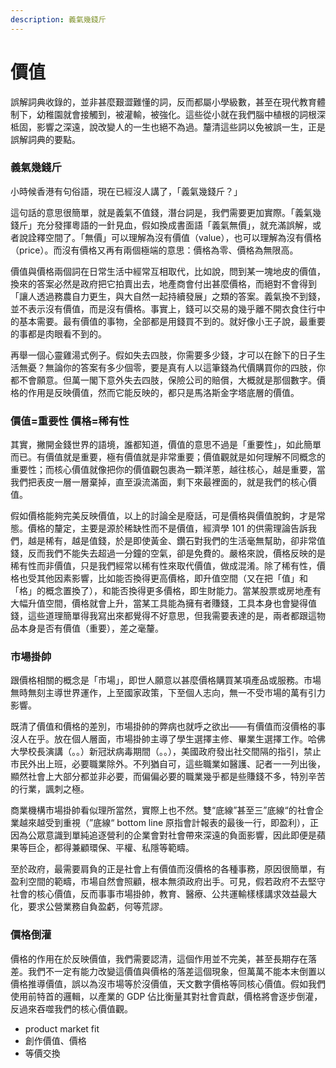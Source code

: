 ```yaml
---
description: 義氣幾錢斤
---
```


# 價值

誤解詞典收錄的，並非甚麼艱澀難懂的詞，反而都屬小學級數，甚至在現代教育體制下，幼稚園就會接觸到，被灌輸，被強化。這些從小就在我們腦中植根的詞根深柢固，影響之深遠，說改變人的一生也絕不為過。釐清這些詞以免被誤一生，正是誤解詞典的要點。

### 義氣幾錢斤

小時候香港有句俗語，現在已經沒人講了，「義氣幾錢斤？」

這句話的意思很簡單，就是義氣不值錢，潛台詞是，我們需要更加實際。「義氣幾錢斤」充分發揮粵語的一針見血，假如換成書面語「義氣無價」，就充滿誤解，或者說詮釋空間了。「無價」可以理解為沒有價值（value），也可以理解為沒有價格（price）。而沒有價格又再有兩個極端的意思：價格為零、價格為無限高。

價值與價格兩個詞在日常生活中經常互相取代，比如說，問到某一塊地皮的價值，換來的答案必然是政府把它拍賣出去，地產商會付出甚麼價格，而絕對不會得到「讓人透過務農自力更生，與大自然一起持續發展」之類的答案。義氣換不到錢，並不表示沒有價值，而是沒有價格。事實上，錢可以交易的幾乎離不開衣食住行中的基本需要。最有價值的事物，全部都是用錢買不到的。就好像小王子說，最重要的事都是肉眼看不到的。

再舉一個心靈雞湯式例子。假如失去四肢，你需要多少錢，才可以在餘下的日子生活無憂？無論你的答案有多少個零，要是真有人以這筆錢為代價購買你的四肢，你都不會願意。但萬一閣下意外失去四肢，保險公司的賠償，大概就是那個數字。價格的作用是反映價值，然而它能反映的，都只是馬洛斯金字塔底層的價值。

### 價值=重要性 價格=稀有性

其實，撇開金錢世界的語境，誰都知道，價值的意思不過是「重要性」，如此簡單而已。有價值就是重要，極有價值就是非常重要；價值觀就是如何理解不同概念的重要性；而核心價值就像把你的價值觀包裹為一顆洋蔥，越往核心，越是重要，當我們把表皮一層一層棄掉，直至淚流滿面，剩下來最裡面的，就是我們的核心價值。

假如價格能夠完美反映價值，以上的討論全是廢話，可是價格與價值脫鉤，才是常態。價格的釐定，主要是源於稀缺性而不是價值，經濟學 101 的供需理論告訴我們，越是稀有，越是值錢，於是即使黃金、鑽石對我們的生活毫無幫助，卻非常值錢，反而我們不能失去超過一分鐘的空氣，卻是免費的。嚴格來說，價格反映的是稀有性而非價值，只是我們經常以稀有性來取代價值，做成混淆。除了稀有性，價格也受其他因素影響，比如能否換得更高價格，即升值空間（又在把「值」和「格」的概念置換了），和能否換得更多價格，即生財能力。當某股票或房地產有大幅升值空間，價格就會上升，當某工具能為擁有者賺錢，工具本身也會變得值錢，這些道理簡單得我寫出來都覺得不好意思，但我需要表達的是，兩者都跟這物品本身是否有價值（重要），差之毫釐。

### 市場掛帥

跟價格相關的概念是「市場」，即世人願意以甚麼價格購買某項產品或服務。市場無時無刻主導世界運作，上至國家政策，下至個人志向，無一不受市場的萬有引力影響。

既清了價值和價格的差別，市場掛帥的弊病也就呼之欲出——有價值而沒價格的事沒人在乎。放在個人層面，市場掛帥主導了學生選擇主修、畢業生選擇工作。哈佛大學校長演講（。。）新冠狀病毒期間（。。），美國政府發出社交間隔的指引，禁止市民外出上班，必要職業除外。不列猶自可，這些職業如醫護、記者一一列出後，顯然社會上大部分都並非必要，而偏偏必要的職業幾乎都是些賺錢不多，特別辛苦的行業，諷刺之極。

商業機構市場掛帥看似理所當然，實際上也不然。雙“底線”甚至三”底線“的社會企業越來越受到重視（”底線“ bottom line 原指會計報表的最後一行，即盈利），正因為公眾意識到單純追逐營利的企業會對社會帶來深遠的負面影響，因此即便是蘋果等巨企，都得兼顧環保、平權、私隱等範疇。

至於政府，最需要肩負的正是社會上有價值而沒價格的各種事務，原因很簡單，有盈利空間的範疇，市場自然會照顧，根本無須政府出手。可見，假若政府不去堅守社會的核心價值，反而事事市場掛帥，教育、醫療、公共運輸樣樣講求效益最大化，要求公營業務自負盈虧，何等荒謬。

### 價格倒灌

價格的作用在於反映價值，我們需要認清，這個作用並不完美，甚至長期存在落差。我們不一定有能力改變這價值與價格的落差這個現象，但萬萬不能本末倒置以價格推導價值，誤以為沒市場等於沒價值，天文數字價格等同核心價值。假如我們使用前特首的邏輯，以產業的 GDP 佔比衡量其對社會貢獻，價格將會逐步倒灌，反過來吞噬我們的核心價值觀。

* product market fit
* 創作價值、價格
* 等價交換



